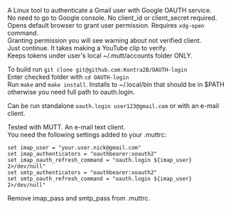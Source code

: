 A Linux tool to authenticate a Gmail user with Google OAUTH service.\
No need to go to Google console. No client_id or client_secret required.\
Opens default browser to grant user permission. Requires `xdg-open` command.\
Granting permission you will see warning about not verified client.\
Just continue. It takes making a YouTube clip to verify.\
Keeps tokens under user's local ~/.mutt/accounts folder ONLY.

To build run `git clone git@github.com:Kontra2B/OAUTH-login`\
Enter checked folder with `cd OAUTH-login`\
Run `make` and `make install`. Installs to ~/.local/bin that should be in $PATH\
otherwise you need full path to oauth.login.

Can be run standalone `oauth.login user123@gmail.com` or with an e-mail client.

Tested with MUTT. An e-mail text client.\
You need the following settings added to your .muttrc:
```
set imap_user = "your.user.nick@gmail.com"
set imap_authenticators = "oauthbearer:xoauth2"
set imap_oauth_refresh_command = "oauth.login ${imap_user} 2>/dev/null"
set smtp_authenticators = "oauthbearer:xoauth2"
set smtp_oauth_refresh_command = "oauth.login ${imap_user} 2>/dev/null"
```
Remove imap_pass and smtp_pass from .muttrc.
